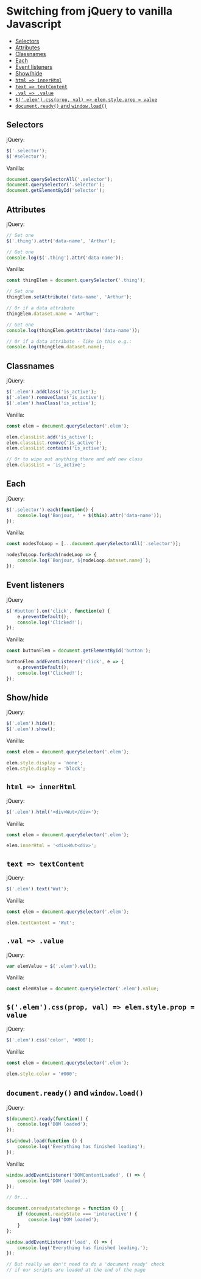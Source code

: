 # Switching from jQuery to vanilla Javascript

<!-- MarkdownTOC autolink="true" -->

- [Selectors](#selectors)
- [Attributes](#attributes)
- [Classnames](#classnames)
- [Each](#each)
- [Event listeners](#event-listeners)
- [Show/hide](#showhide)
- [`html => innerHtml`](#html--innerhtml)
- [`text => textContent`](#text--textcontent)
- [`.val => .value`](#val--value)
- [`$('.elem').css(prop, val) => elem.style.prop = value`](#%24elemcssprop-val--elemstyleprop--value)
- [`document.ready()` and `window.load()`](#documentready-and-windowload)

<!-- /MarkdownTOC -->


<a name="selectors"></a>
## Selectors

jQuery:

```javascript
$('.selector');
$('#selector');
```

Vanilla:

```javascript
document.querySelectorAll('.selector');
document.querySelector('.selector');
document.getElementById('selector');
```

<a name="attributes"></a>
## Attributes
jQuery:

```javascript
// Set one
$('.thing').attr('data-name', 'Arthur');

// Get one
console.log($('.thing').attr('data-name'));
```

Vanilla:

```javascript
const thingElem = document.querySelector('.thing');

// Set one
thingElem.setAttribute('data-name', 'Arthur');

// Or if a data attribute
thingElem.dataset.name = 'Arthur';

// Get one
console.log(thingElem.getAttribute('data-name'));

// Or if a data attribute - like in this e.g.:
console.log(thingElem.dataset.name);
```

<a name="classnames"></a>
## Classnames

jQuery:

```javascript
$('.elem').addClass('is_active');
$('.elem').removeClass('is_active');
$('.elem').hasClass('is_active');
```

Vanilla:

```javascript
const elem = document.querySelector('.elem');

elem.classList.add('is_active');
elem.classList.remove('is_active');
elem.classList.contains('is_active');

// Or to wipe out anything there and add new class
elem.classList = 'is_active';
```

<a name="each"></a>
## Each

jQuery:

```javascript
$('.selector').each(function() {
    console.log('Bonjour, ' + $(this).attr('data-name'));
});
```

Vanilla:

```javascript
const nodesToLoop = [...document.querySelectorAll('.selector')];

nodesToLoop.forEach(nodeLoop => {
    console.log(`Bonjour, ${nodeLoop.dataset.name}`);
});
```

<a name="event-listeners"></a>
## Event listeners

jQuery

```javascript
$('#button').on('click', function(e) {
    e.preventDefault();
    console.log('Clicked!');
});
```

Vanilla:

```javascript
const buttonElem = document.getElementById('button');

buttonElem.addEventListener('click', e => {
    e.preventDefault();
    console.log('Clicked!');
});
```

<a name="show-hide"></a>
## Show/hide

jQuery:

```javascript
$('.elem').hide();
$('.elem').show();
```

Vanilla:

```javascript
const elem = document.querySelector('.elem');

elem.style.display = 'none';
elem.style.display = 'block';
```

<a name="html-innerhtml"></a>
## `html => innerHtml`

jQuery:

```javascript
$('.elem').html('<div>Wut</div>');
```

Vanilla:

```javascript
const elem = document.querySelector('.elem');

elem.innerHtml = '<div>Wut<div>';
```

<a name="text-textcontent"></a>
## `text => textContent`

jQuery:

```javascript
$('.elem').text('Wut');
```

Vanilla:

```javascript
const elem = document.querySelector('.elem');

elem.textContent = 'Wut';
```

<a name="val-value"></a>
## `.val => .value`

jQuery:

```javascript
var elemValue = $('.elem').val();
```

Vanilla:

```javascript
const elemValue = document.querySelector('.elem').value;
```

<a name="prop-val"></a>
## `$('.elem').css(prop, val) => elem.style.prop = value`

jQuery:

```javascript
$('.elem').css('color', '#000');
```

Vanilla:

```javascript
const elem = document.querySelector('.elem');

elem.style.color = '#000';
```

<a name="ready-load"></a>
## `document.ready()` and `window.load()`

jQuery:

```javascript
$(document).ready(function() {
    console.log('DOM loaded');
});

$(window).load(function () {
    console.log('Everything has finished loading');
});
```

Vanilla:

```javascript
window.addEventListener('DOMContentLoaded', () => {
    console.log('DOM loaded');
});

// Or...

document.onreadystatechange = function () {
    if (document.readyState === 'interactive') {
        console.log('DOM loaded');
    }
};

window.addEventListener('load', () => {
    console.log('Everything has finished loading.');
});

// But really we don't need to do a 'document ready' check
// if our scripts are loaded at the end of the page
```
